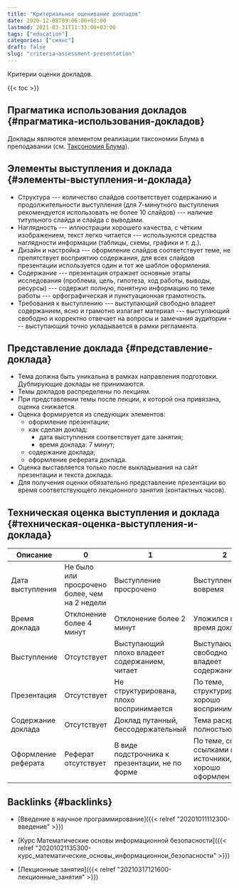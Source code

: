 ```yaml
---
title: "Критериальное оценивание докладов"
date: 2020-12-08T09:06:00+03:00
lastmod: 2021-03-31T11:33:00+03:00
tags: ["education"]
categories: ["сиянс"]
draft: false
slug: "criteria-assessment-presentation"
---
```


Критерии оценки докладов.

<!--more-->

{{< toc >}}


## Прагматика использования докладов {#прагматика-использования-докладов}

Доклады являются элементом реализации таксономии Блума в преподавании (см. [Таксономия Блума](../notes/20210324122700-таксономия_блума.md)).


## Элементы выступления и доклада {#элементы-выступления-и-доклада}

-   Структура --- количество слайдов соответствует содержанию и
    продолжительности выступления (для 7-минутного выступления
    рекомендуется использовать не более 10 слайдов) --- наличие титульного
    слайда и слайда с выводами.
-   Наглядность --- иллюстрации хорошего качества, с чётким изображением,
    текст легко читается --- используются средства наглядности информации
    (таблицы, схемы, графики и т. д.).
-   Дизайн и настройка --- оформление слайдов соответствует теме, не
    препятствует восприятию содержания, для всех слайдов презентации
    используется один и тот же шаблон оформления.
-   Содержание --- презентация отражает основные этапы исследования
    (проблема, цель, гипотеза, ход работы, выводы, ресурсы) --- содержит
    полную, понятную информацию по теме работы --- орфографическая и
    пунктуационная грамотность.
-   Требования к выступлению --- выступающий свободно владеет содержанием,
    ясно и грамотно излагает материал --- выступающий свободно и корректно
    отвечает на вопросы и замечания аудитории --- выступающий точно
    укладывается в рамки регламента.


## Представление доклада {#представление-доклада}

-   Тема должна быть уникальна в рамках направления подготовки. Дублирующие доклады не принимаются.
-   Темы докладов распределены по лекциям.
-   При представлении темы после лекции, к которой она привязана, оценка снижается.
-   Оценка формируется из следующих элементов:
    -   оформление презентации;
    -   как сделан доклад:
        -   дата выступления соответствует дате занятия;
        -   время доклада: 7 минут;
    -   содержание доклада;
    -   оформление реферата доклада.
-   Оценка выставляется только после выкладывания на сайт презентации и текста доклада.
-   Для получения оценки обязательно представление презентации во время соответствующего лекционного занятия (контактных часов).


## Техническая оценка выступления и доклада {#техническая-оценка-выступления-и-доклада}

| Описание            | 0                                             | 1                                              | 2                                                  |
|---------------------|-----------------------------------------------|------------------------------------------------|----------------------------------------------------|
| Дата выступления    | Не было или просрочено более, чем на 2 недели | Выступление просрочено                         | Выступление вовремя                                |
| Время доклада       | Отклонение более 4 минут                      | Отклонение более 2 минут                       | Уложился во время доклада                          |
| Выступление         | Отсутствует                                   | Выступающий плохо владеет содержанием, читает  | Выступающий свободно владеет содержанием           |
| Презентация         | Отсутствует                                   | Не структурирована, плохо воспринимается       | По теме, структурирована, хорошо воспринимается    |
| Содержание доклада  | Отсутствует                                   | Доклад путанный, бессодержательный             | Тема раскрыта полностью                            |
| Оформление реферата | Реферат отсутствует                           | В виде подстрочника к презентации, не по форме | По теме, со ссылками на источники, хорошо оформлен |


## Backlinks {#backlinks}

-   [Введение в научное программирование]({{< relref "20201011112300-введение" >}})

<!--listend-->

-   [Курс Математические основы информационной безопасности]({{< relref "20201021135300-курс_математические_основы_информационнои_безопасности" >}})

<!--listend-->

-   [Лекционные занятия]({{< relref "20210317121600-лекционные_занятия" >}})
